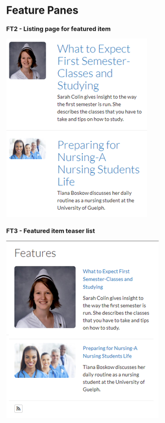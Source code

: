 # Feature Panes

### FT2 - Listing page for featured item

![](../.gitbook/assets/ft2-listing-page.PNG)

### FT3 - Featured item teaser list

![](../.gitbook/assets/teaser-list.PNG)

